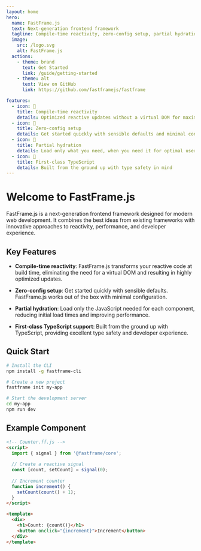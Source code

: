```yaml
---
layout: home
hero:
  name: FastFrame.js
  text: Next-generation frontend framework
  tagline: Compile-time reactivity, zero-config setup, partial hydration, and first-class TypeScript support
  image:
    src: /logo.svg
    alt: FastFrame.js
  actions:
    - theme: brand
      text: Get Started
      link: /guide/getting-started
    - theme: alt
      text: View on GitHub
      link: https://github.com/fastframejs/fastframe

features:
  - icon: 🚀
    title: Compile-time reactivity
    details: Optimized reactive updates without a virtual DOM for maximum performance
  - icon: 🔧
    title: Zero-config setup
    details: Get started quickly with sensible defaults and minimal configuration
  - icon: 🌊
    title: Partial hydration
    details: Load only what you need, when you need it for optimal user experience
  - icon: 📘
    title: First-class TypeScript
    details: Built from the ground up with type safety in mind
---
```


# Welcome to FastFrame.js

FastFrame.js is a next-generation frontend framework designed for modern web development. It combines the best ideas from existing frameworks with innovative approaches to reactivity, performance, and developer experience.

## Key Features

- **Compile-time reactivity**: FastFrame.js transforms your reactive code at build time, eliminating the need for a virtual DOM and resulting in highly optimized updates.

- **Zero-config setup**: Get started quickly with sensible defaults. FastFrame.js works out of the box with minimal configuration.

- **Partial hydration**: Load only the JavaScript needed for each component, reducing initial load times and improving performance.

- **First-class TypeScript support**: Built from the ground up with TypeScript, providing excellent type safety and developer experience.

## Quick Start

```bash
# Install the CLI
npm install -g fastframe-cli

# Create a new project
fastframe init my-app

# Start the development server
cd my-app
npm run dev
```

## Example Component

```html
<!-- Counter.ff.js -->
<script>
  import { signal } from '@fastframe/core';
  
  // Create a reactive signal
  const [count, setCount] = signal(0);
  
  // Increment counter
  function increment() {
    setCount(count() + 1);
  }
</script>

<template>
  <div>
    <h1>Count: {count()}</h1>
    <button onclick="{increment}">Increment</button>
  </div>
</template>
```
